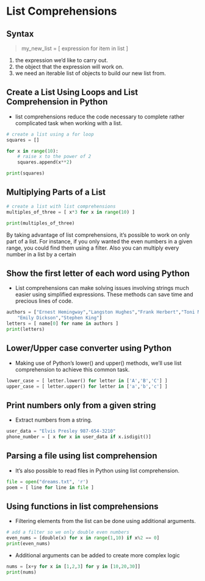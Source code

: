 # List Comprehensions

## Syntax
> my_new_list = [ expression for item in list ]
1. the expression we’d like to carry out.
2. the object that the expression will work on.
3. we need an iterable list of objects to build our new list from.

## Create a List Using Loops and List Comprehension in Python
* list comprehensions reduce the code necessary to complete rather complicated task when working with a list.

```python 
# create a list using a for loop
squares = []

for x in range(10):
    # raise x to the power of 2
    squares.append(x**2)

print(squares)
```

## Multiplying Parts of a List
```python
# create a list with list comprehensions
multiples_of_three = [ x*3 for x in range(10) ]

print(multiples_of_three)
```
By taking advantage of list comprehensions, it’s possible to work on only part of a list. For instance, if you only wanted the even numbers in a given range, you could find them using a filter. Also you can multiply every number in a list by a certain  

## Show the first letter of each word using Python

* List comprehensions can make solving issues involving strings much easier using simplified expressions. These methods can save time and precious lines of code.

```python
authors = ["Ernest Hemingway","Langston Hughes","Frank Herbert","Toni Morrison",
    "Emily Dickson","Stephen King"]
letters = [ name[0] for name in authors ]
print(letters)
```

## Lower/Upper case converter using Python
* Making use of Python’s lower() and upper() methods, we’ll use list comprehension to achieve this common task. 

```python
lower_case = [ letter.lower() for letter in ['A','B','C'] ]
upper_case = [ letter.upper() for letter in ['a','b','c'] ]
```

## Print numbers only from a given string
* Extract numbers from a string.

```python
user_data = "Elvis Presley 987-654-3210"
phone_number = [ x for x in user_data if x.isdigit()]
```

## Parsing a file using list comprehension

* It’s also possible to read files in Python using list comprehension.

```python
file = open("dreams.txt", 'r')
poem = [ line for line in file ]
```
## Using functions in list comprehensions

* Filtering elements from the list can be done using additional arguments. 
```python
# add a filter so we only double even numbers
even_nums = [double(x) for x in range(1,10) if x%2 == 0]
print(even_nums)
```
* Additional arguments can be added to create more complex logic
```python 
nums = [x+y for x in [1,2,3] for y in [10,20,30]]
print(nums)
```